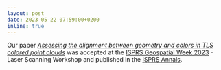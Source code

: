 ```yaml
---
layout: post
date: 2023-05-22 07:59:00+0200
inline: true
---
```


Our paper [*Assessing the alignment between geometry and colors in TLS colored point clouds*](https://isprs-annals.copernicus.org/articles/X-1-W1-2023/597/2023/) was accepted at the [ISPRS Geospatial Week 2023](https://gsw2023.com/) - Laser Scanning Workshop and published in the [ISPRS Annals](https://www.isprs.org/publications/annals.aspx).
